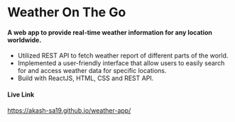 <h1>Weather On The Go</h1>
<h4>A web app to provide real-time weather information for any location worldwide.</h4>
<ul>
  <li>
    Utilized REST API to fetch weather report of different parts of the world.
  </li>
  <li>
    Implemented a user-friendly interface that allow users to easily search for and access weather data for specific locations.
  </li>
  <li>
    Build with ReactJS, HTML, CSS and REST API.
  </li>
</ul>

<h4>Live Link</h4>
<p><a href="https://akash-sa19.github.io/weather-app/">https://akash-sa19.github.io/weather-app/</a></p>

